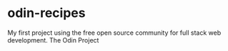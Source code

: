# odin-recipes
My first project using the free open source community for full stack web development. The Odin Project
